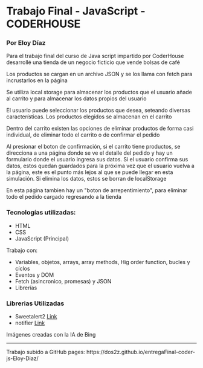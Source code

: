# Trabajo Final - JavaScript - CODERHOUSE

### Por Eloy Díaz

<p>Para el trabajo final del curso de Java script impartido por CoderHouse desarrollé una tienda de un negocio ficticio que vende bolsas de café</p>
<p>Los productos se cargan en un archivo JSON y se los llama con fetch para incrustarlos en la página</p>
<p>Se utiliza local storage para almacenar los productos que el usuario añade al carrito y para almacenar los datos propios del usuario</p>

<p>El usuario puede seleccionar los productos que desea, seteando diversas características. Los productos elegidos se almacenan en el carrito</p>
<p>Dentro del carrito existen las opciones de eliminar productos de forma casi individual, de eliminar todo el carrito o de confirmar el pedido</p>
<p>Al presionar el boton de confirmación, si el carrito tiene productos, se direcciona a una página donde se ve el detalle del pedido y hay un formulario donde el usuario ingresa sus datos. Si el usuario confirma sus datos, estos quedan guardados para la próxima vez que el usuario vuelva a la página, este es el punto más lejos al que se puede llegar en esta simulación. Si elimina los datos, estos se borran de localStorage</p>
<p>En esta página tambien hay un "boton de arrepentimiento", para eliminar todo el pedido cargado regresando a la tienda</p>

<h3>Tecnologías utilizadas:</h3>
<ul>
    <li>HTML</li>
    <li>CSS</li>
    <li>JavaScript (Principal)</li>
</ul> 
<p>Trabajo con:</p>
<ul>
    <li>Variables, objetos, arrays, array methods, Hig order function, bucles y cíclos</li>
    <li>Eventos y DOM</li>
    <li>Fetch (asincronico, promesas) y JSON</li>
    <li>Librerías</li>
</ul>

<h3>Librerias Utilizadas</h3>
<ul>
    <li>Sweetalert2 <a href="https://sweetalert2.github.io/recipe-gallery/">Link</a></li>
    <li>notifier <a href="https://csilva2810.github.io/notifier/docs/en/index.html">Link</a></li>    
</ul>

<p>Imágenes creadas con la IA de Bing</p>

<hr>

<p>Trabajo subido a GitHub pages: https://dos2z.github.io/entregaFinal-coder-js-Eloy-Diaz/</p>
